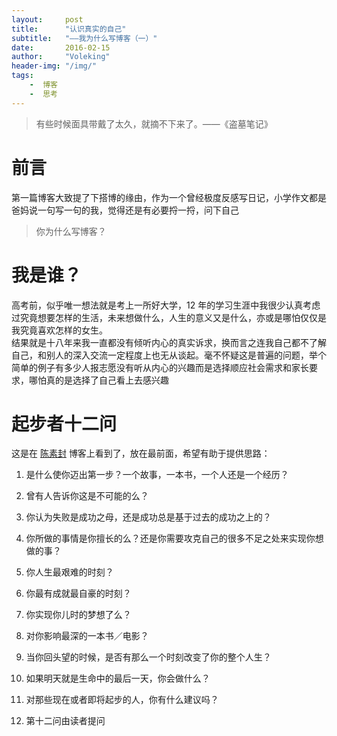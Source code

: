 ```yaml
---
layout:     post
title:      "认识真实的自己"
subtitle:   "——我为什么写博客（一）"
date:       2016-02-15
author:     "Voleking"
header-img: "/img/"
tags:
    -  博客
    -  思考
---
```


>有些时候面具带戴了太久，就摘不下来了。——《盗墓笔记》


# 前言  

第一篇博客大致提了下搭博的缘由，作为一个曾经极度反感写日记，小学作文都是爸妈说一句写一句的我，觉得还是有必要捋一捋，问下自己 

>你为什么写博客？



# 我是谁？ 

高考前，似乎唯一想法就是考上一所好大学，12 年的学习生涯中我很少认真考虑过究竟想要怎样的生活，未来想做什么，人生的意义又是什么，亦或是哪怕仅仅是我究竟喜欢怎样的女生。  
结果就是十八年来我一直都没有倾听内心的真实诉求，换而言之连我自己都不了解自己，和别人的深入交流一定程度上也无从谈起。毫不怀疑这是普遍的问题，举个简单的例子有多少人报志愿没有听从内心的兴趣而是选择顺应社会需求和家长要求，哪怕真的是选择了自己看上去感兴趣


# 起步者十二问  

这是在 [陈素封]() 博客上看到了，放在最前面，希望有助于提供思路：
1. 是什么使你迈出第一步？一个故事，一本书，一个人还是一个经历？  
    
2. 曾有人告诉你这是不可能的么？  
    
3. 你认为失败是成功之母，还是成功总是基于过去的成功之上的？  
    
4. 你所做的事情是你擅长的么？还是你需要攻克自己的很多不足之处来实现你想做的事？  
    
5. 你人生最艰难的时刻？  
    
6. 你最有成就最自豪的时刻？  
    
7. 你实现你儿时的梦想了么？  
    
8. 对你影响最深的一本书／电影？  
    
9. 当你回头望的时候，是否有那么一个时刻改变了你的整个人生？  
    
10. 如果明天就是生命中的最后一天，你会做什么？  
    
11. 对那些现在或者即将起步的人，你有什么建议吗？  

12. 第十二问由读者提问 



